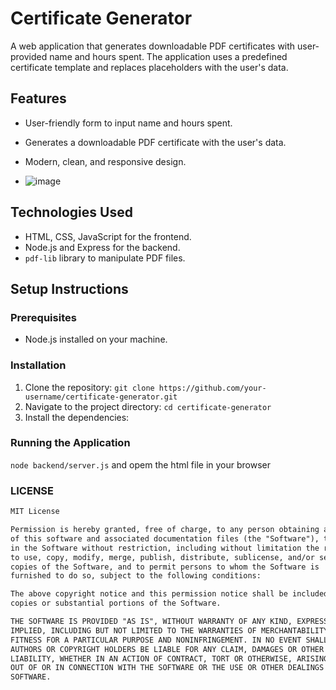 # Certificate Generator

A web application that generates downloadable PDF certificates with user-provided name and hours spent. The application uses a predefined certificate template and replaces placeholders with the user's data.

## Features

- User-friendly form to input name and hours spent.
- Generates a downloadable PDF certificate with the user's data.
- Modern, clean, and responsive design.

- ![image](https://github.com/user-attachments/assets/83ceb7d2-a9eb-44d2-843b-c985ebb505ad)



## Technologies Used

- HTML, CSS, JavaScript for the frontend.
- Node.js and Express for the backend.
- `pdf-lib` library to manipulate PDF files.

## Setup Instructions

### Prerequisites

- Node.js installed on your machine.

### Installation

1. Clone the repository:
   `git clone https://github.com/your-username/certificate-generator.git`
2. Navigate to the project directory:
`cd certificate-generator`
3. Install the dependencies:
### Running the Application
`node backend/server.js`
and opem the html file in your browser
### LICENSE
```markdown
MIT License

Permission is hereby granted, free of charge, to any person obtaining a copy
of this software and associated documentation files (the "Software"), to deal
in the Software without restriction, including without limitation the rights
to use, copy, modify, merge, publish, distribute, sublicense, and/or sell
copies of the Software, and to permit persons to whom the Software is
furnished to do so, subject to the following conditions:

The above copyright notice and this permission notice shall be included in all
copies or substantial portions of the Software.

THE SOFTWARE IS PROVIDED "AS IS", WITHOUT WARRANTY OF ANY KIND, EXPRESS OR
IMPLIED, INCLUDING BUT NOT LIMITED TO THE WARRANTIES OF MERCHANTABILITY,
FITNESS FOR A PARTICULAR PURPOSE AND NONINFRINGEMENT. IN NO EVENT SHALL THE
AUTHORS OR COPYRIGHT HOLDERS BE LIABLE FOR ANY CLAIM, DAMAGES OR OTHER
LIABILITY, WHETHER IN AN ACTION OF CONTRACT, TORT OR OTHERWISE, ARISING FROM,
OUT OF OR IN CONNECTION WITH THE SOFTWARE OR THE USE OR OTHER DEALINGS IN THE
SOFTWARE.
